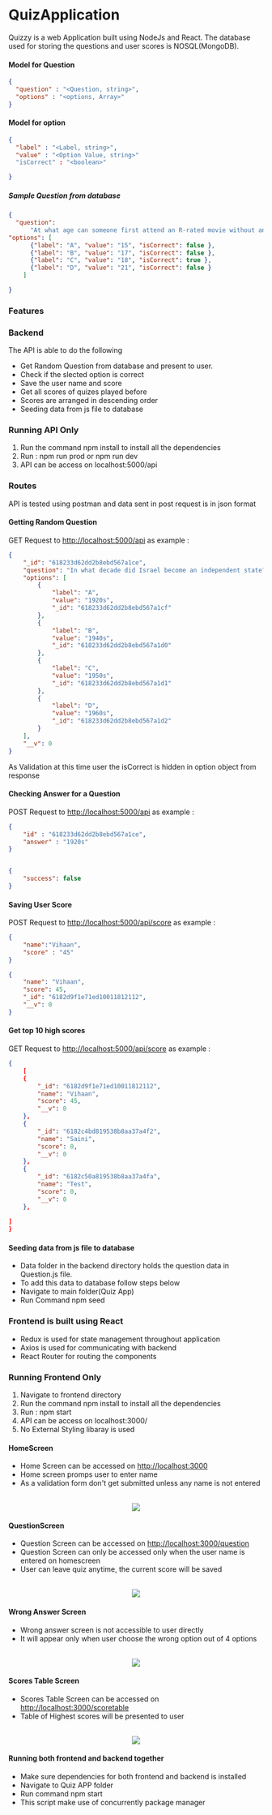 # QuizApplication
Quizzy is a web Application built using NodeJs and React. The database used for storing the questions and user scores is NOSQL(MongoDB).


#### Model for Question 

```json
{
  "question" : "<Question, string>",
  "options" : "<options, Array>"
}
```
#### Model for option 

```json
{
  "label" : "<Label, string>",
  "value" : "<Option Value, string>"
  "isCorrect" : "<boolean>"

}
```

##### Sample Question from database

```json
{
  "question":
      "At what age can someone first attend an R-rated movie without an accompanying adult?",
"options": [
      {"label": "A", "value": "15", "isCorrect": false },
      {"label": "B", "value": "17", "isCorrect": false },
      {"label": "C", "value": "18", "isCorrect": true },
      {"label": "D", "value": "21", "isCorrect": false }
    ]

}
```




### Features

### Backend
The API is able to do the following
- Get Random Question from database and present to user.
- Check if the slected option is correct
- Save the user name and score 
- Get all  scores of quizes played before
- Scores are arranged in descending order
- Seeding data from js file to database

### Running API Only

1. Run the command npm install to install all the dependencies 
2. Run : npm run prod or npm run dev
3. API can be access on localhost:5000/api

### Routes
API is tested using postman and data sent in post request is in json format

#### Getting Random Question
GET Request to [http://localhost:5000/api](http://localhost:5000/api) as example :

```json
{
    "_id": "618233d62dd2b8ebd567a1ce",
    "question": "In what decade did Israel become an independent state?",
    "options": [
        {
            "label": "A",
            "value": "1920s",
            "_id": "618233d62dd2b8ebd567a1cf"
        },
        {
            "label": "B",
            "value": "1940s",
            "_id": "618233d62dd2b8ebd567a1d0"
        },
        {
            "label": "C",
            "value": "1950s",
            "_id": "618233d62dd2b8ebd567a1d1"
        },
        {
            "label": "D",
            "value": "1960s",
            "_id": "618233d62dd2b8ebd567a1d2"
        }
    ],
    "__v": 0
}
```

As Validation at this time user the isCorrect is hidden in option object from response 


#### Checking Answer for a Question

POST Request to [http://localhost:5000/api](http://localhost:5000/api) as example :


```json
{
    "id" : "618233d62dd2b8ebd567a1ce",
    "answer" : "1920s"
}
```


```json

{
    "success": false
}

```

#### Saving User Score 

POST Request to [http://localhost:5000/api/score](http://localhost:5000/api/score) as example :


```json
{
    "name":"Vihaan",
    "score" : "45"
}
```


```json
{
    "name": "Vihaan",
    "score": 45,
    "_id": "6182d9f1e71ed10011812112",
    "__v": 0
}

```



#### Get top 10 high scores 

GET Request to [http://localhost:5000/api/score](http://localhost:5000/api/score) as example :


```json
{
    [
    {
        "_id": "6182d9f1e71ed10011812112",
        "name": "Vihaan",
        "score": 45,
        "__v": 0
    },
    {
        "_id": "6182c4bd819538b8aa37a4f2",
        "name": "Saini",
        "score": 0,
        "__v": 0
    },
    {
        "_id": "6182c50a819538b8aa37a4fa",
        "name": "Test",
        "score": 0,
        "__v": 0
    },
    
]
}

```


#### Seeding data from js file to database
- Data folder in the backend directory holds the question data in Question.js file.
- To add this data to database follow steps below
- Navigate to main folder(Quiz App)
- Run Command npm seed



### Frontend is built using React 

- Redux is used for state management throughout application
- Axios is used for communicating with backend
- React Router for routing the components


### Running Frontend Only

1. Navigate to frontend directory
1. Run the command npm install to install all the dependencies 
2. Run : npm start
3. API can be access on localhost:3000/
4. No External Styling libaray is used


#### HomeScreen

- Home Screen can  be accessed on [http://localhost:3000](http://localhost:3000)
- Home screen promps user to enter name 
- As a validation form don't get submitted unless any name is not entered

<p align="center">
  <br/>
  <img  src="https://github.com/nsaini-05/QuizApplication/blob/main/frontend/public/HomeScreen.PNG">
</p>


#### QuestionScreen

- Question Screen can  be accessed on [http://localhost:3000/question](http://localhost:3000/question)
- Question Screen can only be accessed only when the user name is entered on homescreen 
- User can leave quiz anytime, the current score will be saved 


<p align="center">
  <br/>
  <img  src="https://github.com/nsaini-05/QuizApplication/blob/main/frontend/public/QuestionScreen.PNG">
</p>

#### Wrong Answer Screen

- Wrong answer screen is not accessible to user directly
- It will appear only when user choose the wrong option out of 4 options 

<p align="center">
  <br/>
  <img  src="https://github.com/nsaini-05/QuizApplication/blob/main/frontend/public/WrongAnswer.PNG">
</p>


#### Scores Table Screen

- Scores Table Screen can  be accessed on [http://localhost:3000/scoretable](http://localhost:3000/scoretable)
- Table of Highest scores will be presented to user 

<p align="center">
  <br/>
  <img  src="https://github.com/nsaini-05/QuizApplication/blob/main/frontend/public/topscores.PNG">
</p>





#### Running both frontend and backend together

- Make sure dependencies for both frontend and backend is installed
- Navigate to Quiz APP folder
- Run command npm start 
- This script make use of concurrently package manager 




















